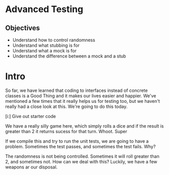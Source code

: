 # Advanced Testing

## Objectives

- Understand how to control randomness
- Understand what stubbing is for
- Understand what a mock is for
- Understand the difference between a mock and a stub

# Intro

So far, we have learned that coding to interfaces instead of concrete classes is a Good Thing and it makes our lives easier and happier. We've mentioned a few times that it really helps us for testing too, but we haven't really had a close look at this. We're going to do this today.

[i:] Give out starter code

We have a really silly game here, which simply rolls a dice and if the result is greater than 2 it returns sucess for that turn. Whoot. Super 

If we compile this and try to run the unit tests, we are going to have a problem. Sometimes the test passes, and sometimes the test fails. Why?

The randomness is not being controlled. Sometimes it will roll greater than 2, and sometimes not. How can we deal with this? Luckily, we have a few weapons ar our disposal.